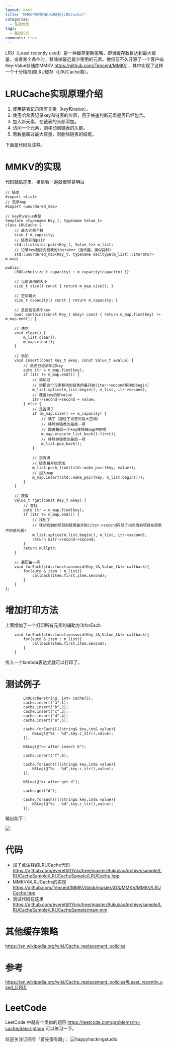 ```yaml
---
layout: post
title: "MMKV中的简单LRU缓存(LRUCache)"
categories:
  - 性能优化
tags:
  - 基础知识
comments: true
---
```


LRU（Least recently used）是一种缓存更新策略，即当缓存数目达到最大容量、或者某个条件时，移除掉最近最少使用的元素。微信前不久开源了一个客户端Key-Value存储库MMKV <https://github.com/Tencent/MMKV> ，其中实现了这样一个十分精简的LRU缓存（LRUCache类）。

<!-- more -->

# LRUCache实现原理介绍

1. 使用链表记录所有元素（key和value）。
2. 使用哈希表记录key和链表的位置，用于快速判断元素是否已经包含。
3. 加入新元素，在链表的头部添加。
4. 访问一个元素，则移动到链表的头部。
5. 若数量超过最大容量，则删除链表的结尾。

下面是代码及注释。

# MMKV的实现

代码就贴这里，相信看一遍就很容易明白

```
// 链表
#import <list>
// 无序map
#import <unordered_map>

// key和value类型
template <typename Key_t, typename Value_t>
class LRUCache {
    // 最大元素个数
    size_t m_capacity;
    // 链表存储pair
    std::list<std::pair<Key_t, Value_t>> m_list;
    // 记录key和指向链表的iterator（迭代器，类似指针）
    std::unordered_map<Key_t, typename decltype(m_list)::iterator> m_map;

public:
    LRUCache(size_t capacity) : m_capacity(capacity) {}

    // 当前占用的大小
    size_t size() const { return m_map.size(); }

    // 空间最大
    size_t capacity() const { return m_capacity; }

    // 是否包含某个key
    bool contains(const Key_t &key) const { return m_map.find(key) != m_map.end(); }

    // 清空
    void clear() {
        m_list.clear();
        m_map.clear();
    }

    // 添加
    void insert(const Key_t &key, const Value_t &value) {
        // 是否已经添加过key
        auto itr = m_map.find(key);
        if (itr != m_map.end()) {
            // 添加过
            // 则把这个元素移动到链表的最开始(iter->second移动到begin)
            m_list.splice(m_list.begin(), m_list, itr->second);
            // 覆盖key的新value
            itr->second->second = value;
        } else {
            // 是否满了
            if (m_map.size() == m_capacity) {
                // 满了（超过了设定的最大空间）
                // 移除掉链表的最后一项
                // 跟进最后一个key移除掉map中的项
                m_map.erase(m_list.back().first);
                // 移除掉链表的最后一项
                m_list.pop_back();
            }
            
            // 没有满
            // 链表最开始添加
            m_list.push_front(std::make_pair(key, value));
            // 加入map
            m_map.insert(std::make_pair(key, m_list.begin()));
        }
    }

    // 获取
    Value_t *get(const Key_t &key) {
        // 查找
        auto itr = m_map.find(key);
        if (itr != m_map.end()) {
            // 找到了
            // 移动找到的项目到链表最开始(iter->second存储了指向当前项目在链表中的迭代器)
            m_list.splice(m_list.begin(), m_list, itr->second);
            return &itr->second->second;
        }
        return nullptr;
    }
    
    // 遍历每一项
    void forEach(std::function<void(Key_t&,Value_t&)> callback){
        for(auto & item : m_list){
            callback(item.first,item.second);
        }
    }
};
```

# 增加打印方法

上面增加了一个打印所有元素的辅助方法forEach

```
    void forEach(std::function<void(Key_t&,Value_t&)> callback){
        for(auto & item : m_list){
            callback(item.first,item.second);
        }
    }
```

传入一个lambda表达式就可以打印了。


# 测试例子


```
        LRUCache<string, int> cache(5);
        cache.insert("a",1);
        cache.insert("b",2);
        cache.insert("c",3);
        cache.insert("d",4);
        cache.insert("e",5);
        
        cache.forEach([](string& key,int& value){
            NSLog(@"%s - %d",key.c_str(),value);
        });
        
        NSLog(@">> after insert 6");
        
        cache.insert("f",6);
        
        cache.forEach([](string& key,int& value){
            NSLog(@"%s - %d",key.c_str(),value);
        });
        
        NSLog(@">> after get d");
        
        cache.get("d");
        
        cache.forEach([](string& key,int& value){
            NSLog(@"%s - %d",key.c_str(),value);
        });
```

输出如下：

![](/media/15380654341081.jpg)




# 代码

- 加了点注释的LRUCache代码 <https://github.com/everettjf/Yolo/tree/master/BukuzaoArchive/sample/LRUCacheSample/LRUCacheSample/LRUCache.hpp> 
- MMKV中LRUCache的实现 <https://github.com/Tencent/MMKV/blob/master/iOS/MMKV/MMKV/LRUCache.hpp>
- 测试代码在这里 <https://github.com/everettjf/Yolo/tree/master/BukuzaoArchive/sample/LRUCacheSample/LRUCacheSample/main.mm>

# 其他缓存策略

<https://en.wikipedia.org/wiki/Cache_replacement_policies>

# 参考

<https://en.wikipedia.org/wiki/Cache_replacement_policies#Least_recently_used_(LRU)>

# LeetCode

LeetCode 中就有个类似的题目 <https://leetcode.com/problems/lru-cache/description/> 可以练习一下。


欢迎关注订阅号「首先很有趣」：
![happyhackingstudio](/images/fun.jpg)

